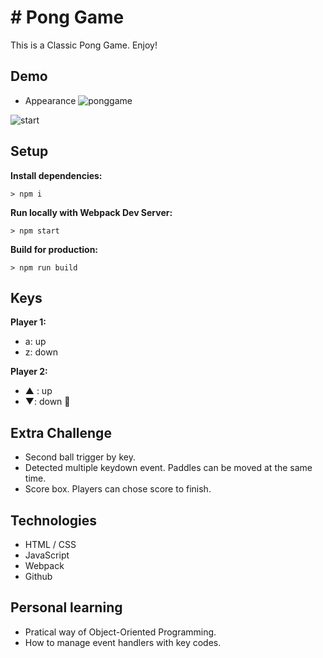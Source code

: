 # # Pong Game

This is a Classic Pong Game. Enjoy!

## Demo
-  Appearance 
![ponggame](https://user-images.githubusercontent.com/30381475/54567203-48fa6b00-4990-11e9-8358-e7ca97ca2e88.gif)

![start](https://user-images.githubusercontent.com/30381475/49714282-2faf8900-fc01-11e8-8c59-c19b565caca8.png)


## Setup

**Install dependencies:**

`> npm i`

**Run locally with Webpack Dev Server:**

`> npm start`

**Build for production:**

`> npm run build`

## Keys

**Player 1:**
* a: up
* z: down

**Player 2:**
* ▲ : up
* ▼: down





## Extra Challenge
- Second ball trigger by key.
- Detected multiple keydown event. Paddles can be moved at the same time.
- Score box. Players can chose score to finish.

## Technologies
- HTML / CSS
- JavaScript
- Webpack
- Github

## Personal learning
- Pratical way of Object-Oriented Programming.
- How to manage event handlers with key codes.





